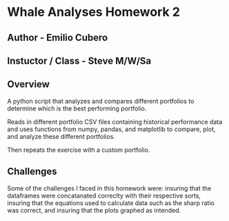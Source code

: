 # Whale Analyses Homework 2

## Author - Emilio Cubero

## Instuctor / Class - Steve M/W/Sa

## Overview

A python script that analyzes and compares different portfolios to determine which is the best performing portfolio.

Reads in different portfolio CSV files containing historical performance data and uses functions from numpy, pandas, and matplotlib to compare, plot, and analyze these different portfolios.

Then repeats the exercise with a custom portfolio.

## Challenges

Some of the challenges I faced in this homework were: insuring that the dataframes were concatanated correclty with their respective sorts, insuring that the equations used to calculate data such as the sharp ratio was correct, and insuring that the plots graphed as intended.
